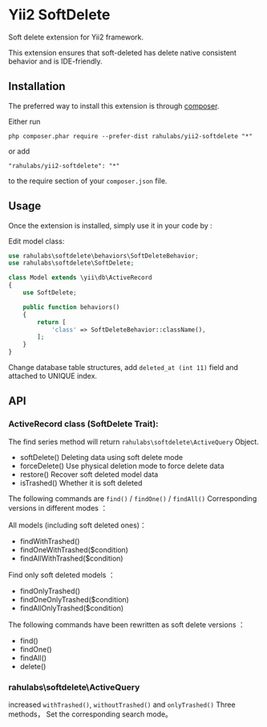 Yii2 SoftDelete
===============


Soft delete extension for Yii2 framework.

This extension ensures that soft-deleted has delete native consistent behavior and is IDE-friendly. 

Installation
------------

The preferred way to install this extension is through [composer](http://getcomposer.org/download/).

Either run

```
php composer.phar require --prefer-dist rahulabs/yii2-softdelete "*"
```

or add

```
"rahulabs/yii2-softdelete": "*"
```

to the require section of your `composer.json` file.


Usage
-----

Once the extension is installed, simply use it in your code by  :

Edit model class:
```php
use rahulabs\softdelete\behaviors\SoftDeleteBehavior;
use rahulabs\softdelete\SoftDelete;

class Model extends \yii\db\ActiveRecord
{
    use SoftDelete;

    public function behaviors()
    {
        return [
            'class' => SoftDeleteBehavior::className(),
        ];
    }
}
```

Change database table structures, add `deleted_at (int 11)` field and attached to UNIQUE index. 

API
---

### ActiveRecord class (SoftDelete Trait):

The find series method will return `rahulabs\softdelete\ActiveQuery` Object.

+ softDelete() Deleting data using soft delete mode
+ forceDelete() Use physical deletion mode to force delete data
+ restore() Recover soft deleted model data
+ isTrashed() Whether it is soft deleted

The following commands are `find()` / `findOne()` / `findAll()` Corresponding versions in different modes ：

All models (including soft deleted ones)：

+ findWithTrashed()
+ findOneWithTrashed($condition)
+ findAllWithTrashed($condition)

Find only soft deleted models ：

+ findOnlyTrashed()
+ findOneOnlyTrashed($condition)
+ findAllOnlyTrashed($condition)

The following commands have been rewritten as soft delete versions ：

+ find() 
+ findOne()
+ findAll()
+ delete()

### rahulabs\softdelete\ActiveQuery

increased `withTrashed()`, `withoutTrashed()` and `onlyTrashed()` Three methods，
Set the corresponding search mode。
